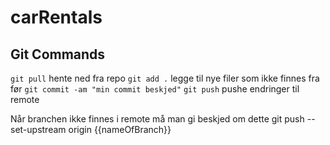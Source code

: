 # carRentals

## Git Commands

```git pull```  hente ned fra repo
```git add .```  legge til nye filer som ikke finnes fra før
```git commit -am "min commit beskjed"```
```git push``` pushe endringer til remote
 
 Når branchen ikke finnes i remote må man gi beskjed om dette
 git push --set-upstream origin {{nameOfBranch}}

